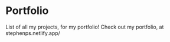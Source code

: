 # Portfolio
List of all my projects, for my portfolio!
Check out my portfolio, at stephenps.netlify.app/
